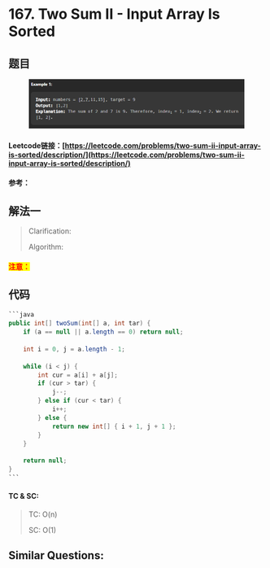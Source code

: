 # 167. Two Sum II - Input Array Is Sorted

## 题目

<figure><img src="../../.gitbook/assets/image.png" alt=""><figcaption></figcaption></figure>

#### Leetcode链接：[https://leetcode.com/problems/two-sum-ii-input-array-is-sorted/description/](https://leetcode.com/problems/two-sum-ii-input-array-is-sorted/description/)

#### 参考：

## 解法一

> Clarification:&#x20;
>
> Algorithm:&#x20;

#### <mark style="color:red;">注意：</mark>

## 代码

````java
```java
public int[] twoSum(int[] a, int tar) {
    if (a == null || a.length == 0) return null;

    int i = 0, j = a.length - 1;

    while (i < j) {
        int cur = a[i] + a[j];
        if (cur > tar) {
            j--;
        } else if (cur < tar) {
            i++;
        } else {
            return new int[] { i + 1, j + 1 };
        }
    }

    return null;
} 
```
````

#### TC & SC:&#x20;

> TC: O(n)
>
> SC: O(1)

## **Similar Questions:**&#x20;

